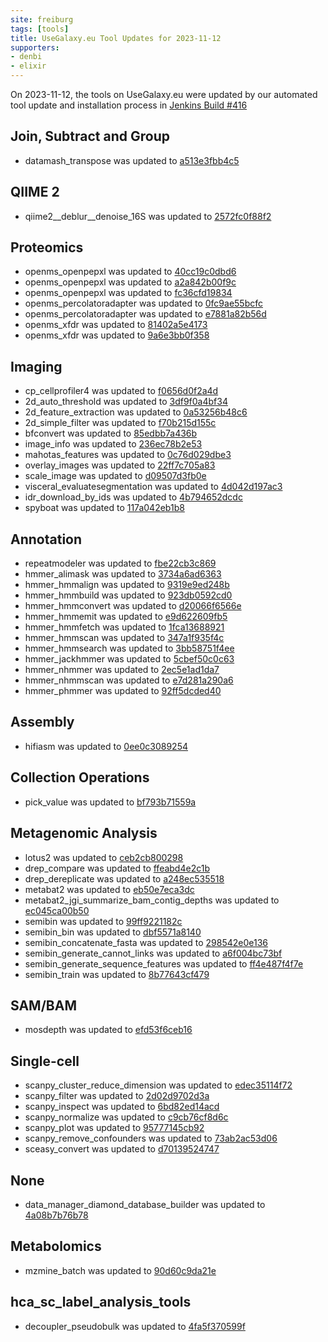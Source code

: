 ```yaml
---
site: freiburg
tags: [tools]
title: UseGalaxy.eu Tool Updates for 2023-11-12
supporters:
- denbi
- elixir
---
```


On 2023-11-12, the tools on UseGalaxy.eu were updated by our automated tool update and installation process in [Jenkins Build #416](https://build.galaxyproject.eu/job/usegalaxy-eu/job/install-tools/#416/)


## Join, Subtract and Group

- datamash_transpose was updated to [a513e3fbb4c5](https://toolshed.g2.bx.psu.edu/view/iuc/datamash_transpose/a513e3fbb4c5)

## QIIME 2

- qiime2__deblur__denoise_16S was updated to [2572fc0f88f2](https://toolshed.g2.bx.psu.edu/view/q2d2/qiime2__deblur__denoise_16S/2572fc0f88f2)

## Proteomics

- openms_openpepxl was updated to [40cc19c0dbd6](https://toolshed.g2.bx.psu.edu/view/galaxyp/openms_openpepxl/40cc19c0dbd6)
- openms_openpepxl was updated to [a2a842b00f9c](https://toolshed.g2.bx.psu.edu/view/galaxyp/openms_openpepxl/a2a842b00f9c)
- openms_openpepxl was updated to [fc36cfd19834](https://toolshed.g2.bx.psu.edu/view/galaxyp/openms_openpepxl/fc36cfd19834)
- openms_percolatoradapter was updated to [0fc9ae55bcfc](https://toolshed.g2.bx.psu.edu/view/galaxyp/openms_percolatoradapter/0fc9ae55bcfc)
- openms_percolatoradapter was updated to [e7881a82b56d](https://toolshed.g2.bx.psu.edu/view/galaxyp/openms_percolatoradapter/e7881a82b56d)
- openms_xfdr was updated to [81402a5e4173](https://toolshed.g2.bx.psu.edu/view/galaxyp/openms_xfdr/81402a5e4173)
- openms_xfdr was updated to [9a6e3bb0f358](https://toolshed.g2.bx.psu.edu/view/galaxyp/openms_xfdr/9a6e3bb0f358)

## Imaging

- cp_cellprofiler4 was updated to [f0656d0f2a4d](https://toolshed.g2.bx.psu.edu/view/bgruening/cp_cellprofiler4/f0656d0f2a4d)
- 2d_auto_threshold was updated to [3df9f0a4bf34](https://toolshed.g2.bx.psu.edu/view/imgteam/2d_auto_threshold/3df9f0a4bf34)
- 2d_feature_extraction was updated to [0a53256b48c6](https://toolshed.g2.bx.psu.edu/view/imgteam/2d_feature_extraction/0a53256b48c6)
- 2d_simple_filter was updated to [f70b215d155c](https://toolshed.g2.bx.psu.edu/view/imgteam/2d_simple_filter/f70b215d155c)
- bfconvert was updated to [85edbb7a436b](https://toolshed.g2.bx.psu.edu/view/imgteam/bfconvert/85edbb7a436b)
- image_info was updated to [236ec78b2e53](https://toolshed.g2.bx.psu.edu/view/imgteam/image_info/236ec78b2e53)
- mahotas_features was updated to [0c76d029dbe3](https://toolshed.g2.bx.psu.edu/view/imgteam/mahotas_features/0c76d029dbe3)
- overlay_images was updated to [22ff7c705a83](https://toolshed.g2.bx.psu.edu/view/imgteam/overlay_images/22ff7c705a83)
- scale_image was updated to [d09507d3fb0e](https://toolshed.g2.bx.psu.edu/view/imgteam/scale_image/d09507d3fb0e)
- visceral_evaluatesegmentation was updated to [4d042d197ac3](https://toolshed.g2.bx.psu.edu/view/imgteam/visceral_evaluatesegmentation/4d042d197ac3)
- idr_download_by_ids was updated to [4b794652dcdc](https://toolshed.g2.bx.psu.edu/view/iuc/idr_download_by_ids/4b794652dcdc)
- spyboat was updated to [117a042eb1b8](https://toolshed.g2.bx.psu.edu/view/iuc/spyboat/117a042eb1b8)

## Annotation

- repeatmodeler was updated to [fbe22cb3c869](https://toolshed.g2.bx.psu.edu/view/csbl/repeatmodeler/fbe22cb3c869)
- hmmer_alimask was updated to [3734a6ad6363](https://toolshed.g2.bx.psu.edu/view/iuc/hmmer_alimask/3734a6ad6363)
- hmmer_hmmalign was updated to [9319e9ed248b](https://toolshed.g2.bx.psu.edu/view/iuc/hmmer_hmmalign/9319e9ed248b)
- hmmer_hmmbuild was updated to [923db0592cd0](https://toolshed.g2.bx.psu.edu/view/iuc/hmmer_hmmbuild/923db0592cd0)
- hmmer_hmmconvert was updated to [d20066f6566e](https://toolshed.g2.bx.psu.edu/view/iuc/hmmer_hmmconvert/d20066f6566e)
- hmmer_hmmemit was updated to [e9d622609fb5](https://toolshed.g2.bx.psu.edu/view/iuc/hmmer_hmmemit/e9d622609fb5)
- hmmer_hmmfetch was updated to [1fca13688921](https://toolshed.g2.bx.psu.edu/view/iuc/hmmer_hmmfetch/1fca13688921)
- hmmer_hmmscan was updated to [347a1f935f4c](https://toolshed.g2.bx.psu.edu/view/iuc/hmmer_hmmscan/347a1f935f4c)
- hmmer_hmmsearch was updated to [3bb58751f4ee](https://toolshed.g2.bx.psu.edu/view/iuc/hmmer_hmmsearch/3bb58751f4ee)
- hmmer_jackhmmer was updated to [5cbef50c0c63](https://toolshed.g2.bx.psu.edu/view/iuc/hmmer_jackhmmer/5cbef50c0c63)
- hmmer_nhmmer was updated to [2ec5e1ad1da7](https://toolshed.g2.bx.psu.edu/view/iuc/hmmer_nhmmer/2ec5e1ad1da7)
- hmmer_nhmmscan was updated to [e7d281a290a6](https://toolshed.g2.bx.psu.edu/view/iuc/hmmer_nhmmscan/e7d281a290a6)
- hmmer_phmmer was updated to [92ff5dcded40](https://toolshed.g2.bx.psu.edu/view/iuc/hmmer_phmmer/92ff5dcded40)

## Assembly

- hifiasm was updated to [0ee0c3089254](https://toolshed.g2.bx.psu.edu/view/bgruening/hifiasm/0ee0c3089254)

## Collection Operations

- pick_value was updated to [bf793b71559a](https://toolshed.g2.bx.psu.edu/view/iuc/pick_value/bf793b71559a)

## Metagenomic Analysis

- lotus2 was updated to [ceb2cb800298](https://toolshed.g2.bx.psu.edu/view/earlhaminst/lotus2/ceb2cb800298)
- drep_compare was updated to [ffeabd4e2c1b](https://toolshed.g2.bx.psu.edu/view/iuc/drep_compare/ffeabd4e2c1b)
- drep_dereplicate was updated to [a248ec535518](https://toolshed.g2.bx.psu.edu/view/iuc/drep_dereplicate/a248ec535518)
- metabat2 was updated to [eb50e7eca3dc](https://toolshed.g2.bx.psu.edu/view/iuc/metabat2/eb50e7eca3dc)
- metabat2_jgi_summarize_bam_contig_depths was updated to [ec045ca00b50](https://toolshed.g2.bx.psu.edu/view/iuc/metabat2_jgi_summarize_bam_contig_depths/ec045ca00b50)
- semibin was updated to [99ff9221182c](https://toolshed.g2.bx.psu.edu/view/iuc/semibin/99ff9221182c)
- semibin_bin was updated to [dbf5571a8140](https://toolshed.g2.bx.psu.edu/view/iuc/semibin_bin/dbf5571a8140)
- semibin_concatenate_fasta was updated to [298542e0e136](https://toolshed.g2.bx.psu.edu/view/iuc/semibin_concatenate_fasta/298542e0e136)
- semibin_generate_cannot_links was updated to [a6f004bc73bf](https://toolshed.g2.bx.psu.edu/view/iuc/semibin_generate_cannot_links/a6f004bc73bf)
- semibin_generate_sequence_features was updated to [ff4e487f4f7e](https://toolshed.g2.bx.psu.edu/view/iuc/semibin_generate_sequence_features/ff4e487f4f7e)
- semibin_train was updated to [8b77643cf479](https://toolshed.g2.bx.psu.edu/view/iuc/semibin_train/8b77643cf479)

## SAM/BAM

- mosdepth was updated to [efd53f6ceb16](https://toolshed.g2.bx.psu.edu/view/iuc/mosdepth/efd53f6ceb16)

## Single-cell

- scanpy_cluster_reduce_dimension was updated to [edec35114f72](https://toolshed.g2.bx.psu.edu/view/iuc/scanpy_cluster_reduce_dimension/edec35114f72)
- scanpy_filter was updated to [2d02d9702d3a](https://toolshed.g2.bx.psu.edu/view/iuc/scanpy_filter/2d02d9702d3a)
- scanpy_inspect was updated to [6bd82ed14acd](https://toolshed.g2.bx.psu.edu/view/iuc/scanpy_inspect/6bd82ed14acd)
- scanpy_normalize was updated to [c9cb76cf8d6c](https://toolshed.g2.bx.psu.edu/view/iuc/scanpy_normalize/c9cb76cf8d6c)
- scanpy_plot was updated to [95777145cb92](https://toolshed.g2.bx.psu.edu/view/iuc/scanpy_plot/95777145cb92)
- scanpy_remove_confounders was updated to [73ab2ac53d06](https://toolshed.g2.bx.psu.edu/view/iuc/scanpy_remove_confounders/73ab2ac53d06)
- sceasy_convert was updated to [d70139524747](https://toolshed.g2.bx.psu.edu/view/iuc/sceasy_convert/d70139524747)

## None

- data_manager_diamond_database_builder was updated to [4a08b7b76b78](https://toolshed.g2.bx.psu.edu/view/iuc/data_manager_diamond_database_builder/4a08b7b76b78)

## Metabolomics

- mzmine_batch was updated to [90d60c9da21e](https://toolshed.g2.bx.psu.edu/view/iuc/mzmine_batch/90d60c9da21e)

## hca_sc_label_analysis_tools

- decoupler_pseudobulk was updated to [4fa5f370599f](https://toolshed.g2.bx.psu.edu/view/ebi-gxa/decoupler_pseudobulk/4fa5f370599f)

